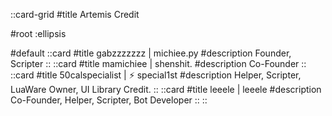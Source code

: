 ::card-grid
#title
Artemis Credit

#root
:ellipsis

#default
  ::card
  #title
  gabzzzzzzz | michiee.py
  #description
  Founder, Scripter
  ::
  ::card
  #title
  mamichiee | shenshit.
  #description
  Co-Founder
  ::
  ::card
  #title
  50calspecialist | ⚡ special1st
  #description
  Helper, Scripter, LuaWare Owner, UI Library Credit.
  ::
  ::card
  #title
  leeele | leeele
  #description
  Co-Founder, Helper, Scripter, Bot Developer
  ::
::
